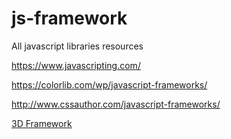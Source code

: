 # js-framework
All javascript libraries resources

https://www.javascripting.com/

https://colorlib.com/wp/javascript-frameworks/

http://www.cssauthor.com/javascript-frameworks/

[3D Framework](https://github.com/WhitestormJS/whitestorm.js)
